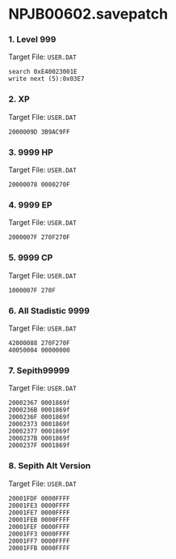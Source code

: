 # NPJB00602.savepatch

### 1. Level 999

Target File: `USER.DAT`

```
search 0xE40023001E
write next (5):0x03E7
```

### 2. XP

Target File: `USER.DAT`

```
2000009D 3B9AC9FF
```

### 3. 9999 HP

Target File: `USER.DAT`

```
20000078 0000270F
```

### 4. 9999 EP

Target File: `USER.DAT`

```
2000007F 270F270F
```

### 5. 9999 CP

Target File: `USER.DAT`

```
1000007F 270F
```

### 6. All Stadistic 9999

Target File: `USER.DAT`

```
42000088 270F270F
40050004 00000000
```

### 7. Sepith99999

Target File: `USER.DAT`

```
20002367 0001869f
2000236B 0001869f
2000236F 0001869f
20002373 0001869f
20002377 0001869f
2000237B 0001869f
2000237F 0001869f
```

### 8. Sepith Alt Version

Target File: `USER.DAT`

```
20001FDF 0000FFFF
20001FE3 0000FFFF
20001FE7 0000FFFF
20001FEB 0000FFFF
20001FEF 0000FFFF
20001FF3 0000FFFF
20001FF7 0000FFFF
20001FFB 0000FFFF
```

